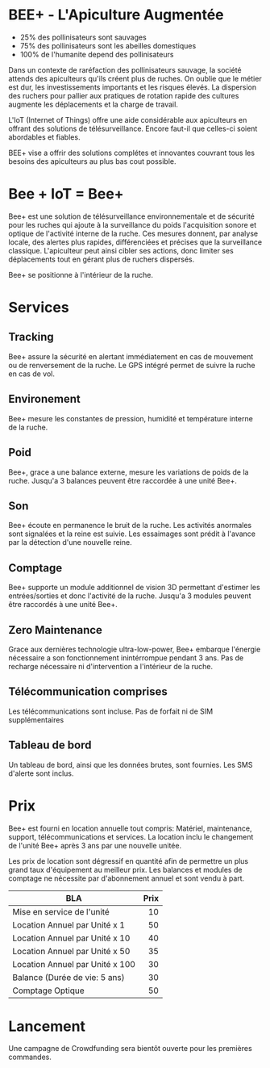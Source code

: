 # BEE+ - L'Apiculture Augmentée


* 25% des pollinisateurs sont sauvages
* 75% des pollinisateurs sont les abeilles domestiques
* 100% de l'humanite depend des pollinisateurs

Dans un contexte de raréfaction des pollinisateurs sauvage, la société attends des apiculteurs qu'ils créent plus de ruches. On oublie que le métier est dur, les investissements importants et les risques élevés. La dispersion des ruchers pour pallier aux pratiques de rotation rapide des cultures augmente les déplacements et la charge de travail.

L'IoT (Internet of Things) offre une aide considérable aux apiculteurs en offrant des solutions de télésurveillance. Encore faut-il que celles-ci soient abordables et fiables.

BEE+ vise a offrir des solutions complétes et innovantes couvrant tous les
 besoins des apiculteurs au plus bas cout possible.

# Bee + IoT = Bee+

Bee+ est une solution de télésurveillance environnementale
et de sécurité pour les ruches qui ajoute à la surveillance du
poids l'acquisition sonore et optique de l'activité interne de
la ruche. Ces mesures donnent, par analyse locale, des
alertes plus rapides, différenciées et précises que la
surveillance classique. L'apiculteur peut ainsi cibler ses
actions, donc limiter ses déplacements tout en gérant plus
de ruchers dispersés.

Bee+ se positionne à l'intérieur de la ruche.

# Services

## Tracking

Bee+ assure la sécurité en alertant immédiatement en cas de mouvement ou de renversement de la ruche. Le GPS intégré permet de suivre la ruche en cas de vol.

## Environement

Bee+ mesure les constantes de pression, humidité et température interne de la ruche.

## Poid

Bee+, grace a une balance externe, mesure les variations de poids de la ruche. Jusqu'a 3 balances peuvent être raccordée à une unité Bee+.

## Son

Bee+ écoute en permanence le bruit de la ruche. Les activités anormales sont signalées et la reine est suivie. Les essaimages sont prédit à l'avance par la détection d'une nouvelle reine.

## Comptage

Bee+ supporte un module additionnel de vision 3D permettant d'estimer les entrées/sorties et donc l'activité de la ruche. Jusqu'a 3 modules peuvent être raccordés à une unité Bee+.

## Zero Maintenance

Grace aux dernières technologie ultra-low-power, Bee+ embarque l'énergie nécessaire a son fonctionnement inintérrompue pendant 3 ans. Pas de recharge nécessaire ni d'intervention a l'intérieur de la ruche.

## Télécommunication comprises

Les télécommunications sont incluse. Pas de forfait ni de SIM supplémentaires

## Tableau de bord

Un tableau de bord, ainsi que les données brutes, sont fournies. Les SMS d'alerte sont inclus.

# Prix

Bee+ est fourni en location annuelle tout compris: Matériel, maintenance, support, télécommunications et services. La location inclu le changement de l'unité Bee+ après 3 ans par une nouvelle unitée. 

Les prix de location sont dégressif en quantité afin de permettre un plus grand taux d'équipement au meilleur prix. Les balances et modules de comptage ne nécessite par d'abonnement annuel et sont vendu à part.

|BLA|Prix|
|---|--:|
| Mise en service de l'unité | 10 |
| Location Annuel par Unité x 1  | 50 |
| Location Annuel par Unité x 10 | 40 |
| Location Annuel par Unité x 50 | 35 |
| Location Annuel par Unité x 100| 30 |
| Balance (Durée de vie: 5 ans)    | 30 |
| Comptage Optique                    | 50 |

# Lancement

Une campagne de Crowdfunding sera bientôt ouverte pour les premières commandes. 



